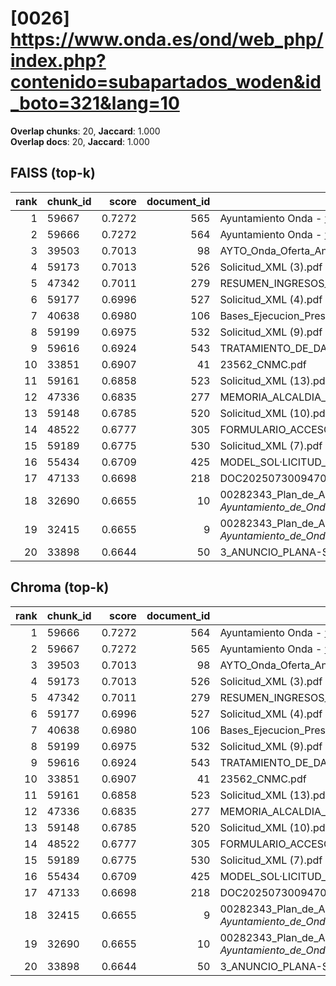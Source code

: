 # [0026] https://www.onda.es/ond/web_php/index.php?contenido=subapartados_woden&id_boto=321&lang=10

**Overlap chunks**: 20, **Jaccard**: 1.000  
**Overlap docs**: 20, **Jaccard**: 1.000

## FAISS (top-k)
rank | chunk_id | score | document_id | title
---:|---|---:|---:|---
1 | 59667 | 0.7272 | 565 | Ayuntamiento Onda - www.onda.es
2 | 59666 | 0.7272 | 564 | Ayuntamiento Onda - www.onda.es
3 | 39503 | 0.7013 | 98 | AYTO_Onda_Oferta_Anexo_I_firmado.pdf.pdf
4 | 59173 | 0.7013 | 526 | Solicitud_XML (3).pdf
5 | 47342 | 0.7011 | 279 | RESUMEN_INGRESOS_2025.pdf_1742285328909.pdf
6 | 59177 | 0.6996 | 527 | Solicitud_XML (4).pdf
7 | 40638 | 0.6980 | 106 | Bases_Ejecucion_Presupuesto_2025.pdf
8 | 59199 | 0.6975 | 532 | Solicitud_XML (9).pdf
9 | 59616 | 0.6924 | 543 | TRATAMIENTO_DE_DATOS.pdf
10 | 33851 | 0.6907 | 41 | 23562_CNMC.pdf
11 | 59161 | 0.6858 | 523 | Solicitud_XML (13).pdf
12 | 47336 | 0.6835 | 277 | MEMORIA_ALCALDIA_PRESUPUESTO_2025.pdf_1742285328938.pdf
13 | 59148 | 0.6785 | 520 | Solicitud_XML (10).pdf
14 | 48522 | 0.6777 | 305 | FORMULARIO_ACCESO_PID.pdf
15 | 59189 | 0.6775 | 530 | Solicitud_XML (7).pdf
16 | 55434 | 0.6709 | 425 | MODEL_SOL·LICITUD_ESCOLETA_ESTIU_2025 (1).pdf
17 | 47133 | 0.6698 | 218 | DOC20250730094702ANEXO_I_signed.pdf.pdf
18 | 32690 | 0.6655 | 10 | 00282343_Plan_de_Adecuacion_al_ENS_-_Ayuntamiento_de_Onda_(1).pdf.pdf
19 | 32415 | 0.6655 | 9 | 00282343_Plan_de_Adecuacion_al_ENS_-_Ayuntamiento_de_Onda_(1).pdf (1).pdf
20 | 33898 | 0.6644 | 50 | 3_ANUNCIO_PLANA-SOLAR.pdf

## Chroma (top-k)
rank | chunk_id | score | document_id | title
---:|---|---:|---:|---
1 | 59666 | 0.7272 | 564 | Ayuntamiento Onda - www.onda.es
2 | 59667 | 0.7272 | 565 | Ayuntamiento Onda - www.onda.es
3 | 39503 | 0.7013 | 98 | AYTO_Onda_Oferta_Anexo_I_firmado.pdf.pdf
4 | 59173 | 0.7013 | 526 | Solicitud_XML (3).pdf
5 | 47342 | 0.7011 | 279 | RESUMEN_INGRESOS_2025.pdf_1742285328909.pdf
6 | 59177 | 0.6996 | 527 | Solicitud_XML (4).pdf
7 | 40638 | 0.6980 | 106 | Bases_Ejecucion_Presupuesto_2025.pdf
8 | 59199 | 0.6975 | 532 | Solicitud_XML (9).pdf
9 | 59616 | 0.6924 | 543 | TRATAMIENTO_DE_DATOS.pdf
10 | 33851 | 0.6907 | 41 | 23562_CNMC.pdf
11 | 59161 | 0.6858 | 523 | Solicitud_XML (13).pdf
12 | 47336 | 0.6835 | 277 | MEMORIA_ALCALDIA_PRESUPUESTO_2025.pdf_1742285328938.pdf
13 | 59148 | 0.6785 | 520 | Solicitud_XML (10).pdf
14 | 48522 | 0.6777 | 305 | FORMULARIO_ACCESO_PID.pdf
15 | 59189 | 0.6775 | 530 | Solicitud_XML (7).pdf
16 | 55434 | 0.6709 | 425 | MODEL_SOL·LICITUD_ESCOLETA_ESTIU_2025 (1).pdf
17 | 47133 | 0.6698 | 218 | DOC20250730094702ANEXO_I_signed.pdf.pdf
18 | 32415 | 0.6655 | 9 | 00282343_Plan_de_Adecuacion_al_ENS_-_Ayuntamiento_de_Onda_(1).pdf (1).pdf
19 | 32690 | 0.6655 | 10 | 00282343_Plan_de_Adecuacion_al_ENS_-_Ayuntamiento_de_Onda_(1).pdf.pdf
20 | 33898 | 0.6644 | 50 | 3_ANUNCIO_PLANA-SOLAR.pdf
